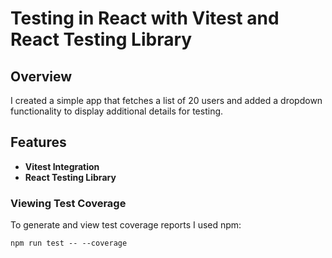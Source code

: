 # Testing in React with Vitest and React Testing Library

## Overview

I created a simple app that fetches a list of 20 users and added a dropdown
functionality to display additional details for testing.

## Features

- **Vitest Integration**
- **React Testing Library**

### Viewing Test Coverage

To generate and view test coverage reports I used npm:

```
npm run test -- --coverage
```
